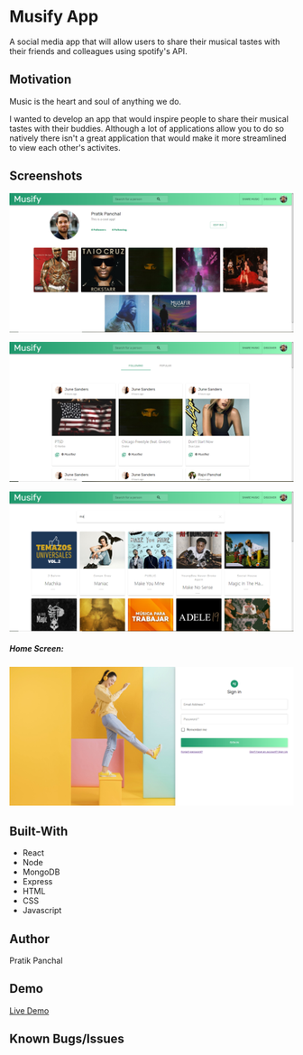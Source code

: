 # Musify App

A social media app that will allow users to share their musical tastes with their friends and colleagues using spotify's API.

## Motivation

Music is the heart and soul of anything we do.

I wanted to develop an app that would inspire people to share their musical tastes with their buddies. Although a lot of applications allow you to
do so natively there isn't a great application that would make it more streamlined to view each other's activites.

## Screenshots

![Profile Page](/musify-client/src/assets/Screenshot/ProfilePage.png)

![Discover Page](/musify-client/src/assets/Screenshot/DiscoverPage.png)

![Share Page](/musify-client/src/assets/Screenshot/SearchTracks.png)

##### Home Screen:

![Home Screen](/musify-client/src/assets/Screenshot/HomePage.png)

## Built-With

- React
- Node
- MongoDB
- Express
- HTML
- CSS
- Javascript

## Author

Pratik Panchal

## Demo

[Live Demo](https://musify.now.sh)

## Known Bugs/Issues
